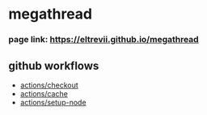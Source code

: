 # megathread
### page link: https://eltrevii.github.io/megathread

## github workflows
- [actions/checkout](https://github.com/actions/checkout)
- [actions/cache](https://github.com/actions/cache)
- [actions/setup-node](https://github.com/actions/setup-node)
